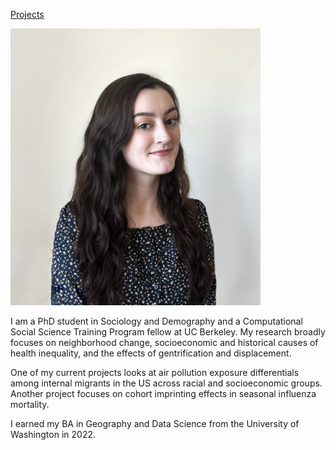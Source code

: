 <a href="https://github.com/kylee-hoffman/kylee-hoffman.io/projects.md">Projects</a>


<img src="Kylee_hoffman_headshot.jpeg" alt="headshot" width="400"/>

I am a PhD student in Sociology and Demography and a Computational Social Science Training Program fellow at UC Berkeley. My research broadly focuses on neighborhood change, socioeconomic and historical causes of health inequality, and the effects of gentrification and displacement.

One of my current projects looks at air pollution exposure differentials among internal migrants in the US across racial and socioeconomic groups. Another project focuses on cohort imprinting effects in seasonal influenza mortality.

I earned my BA in Geography and Data Science from the University of Washington in 2022.
